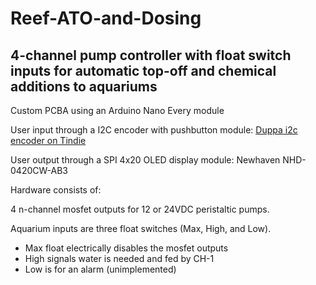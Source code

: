 # Reef-ATO-and-Dosing
## 4-channel pump controller with float switch inputs for automatic top-off and chemical additions to aquariums

Custom PCBA using an Arduino Nano Every module 

User input through a I2C encoder with pushbutton module: [Duppa i2c encoder on Tindie](https://www.tindie.com/products/saimon/i2c-encoder-connect-rotary-encoders-on-i2c-bus/#:~:text=The%20I2C%20Encoder%20is%20a%20small%20board%20where%20you%20can,with%20the%20same%20I2C%20bu)

User output through a SPI 4x20 OLED display module: Newhaven NHD-0420CW-AB3

Hardware consists of:

4 n-channel mosfet outputs for 12 or 24VDC peristaltic pumps.

Aquarium inputs are three float switches (Max, High, and Low).

* Max float electrically disables the mosfet outputs
* High signals water is needed and fed by CH-1
* Low is for an alarm (unimplemented)
